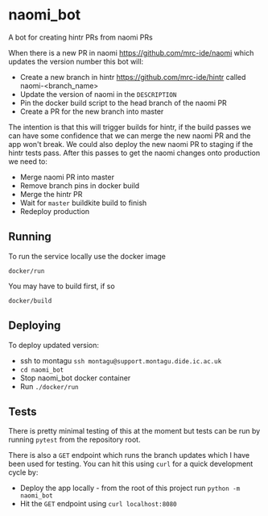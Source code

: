 # naomi_bot

A bot for creating hintr PRs from naomi PRs

When there is a new PR in naomi https://github.com/mrc-ide/naomi which updates the version number this bot will:
  * Create a new branch in hintr https://github.com/mrc-ide/hintr called naomi-<branch_name>
  * Update the version of naomi in the `DESCRIPTION`
  * Pin the docker build script to the head branch of the naomi PR
  * Create a PR for the new branch into master

The intention is that this will trigger builds for hintr, if the build passes we can have some confidence that we can merge the new naomi PR and the app won't break. We could also deploy the new naomi PR to staging if the hintr tests pass. After this passes to get the naomi changes onto production we need to:
  * Merge naomi PR into master
  * Remove branch pins in docker build
  * Merge the hintr PR
  * Wait for `master` buildkite build to finish
  * Redeploy production

## Running

To run the service locally use the docker image

`docker/run`

You may have to build first, if so

`docker/build`

## Deploying

To deploy updated version: 
* ssh to montagu `ssh montagu@support.montagu.dide.ic.ac.uk`
* `cd naomi_bot`
* Stop naomi_bot docker container
* Run `./docker/run`

## Tests

There is pretty minimal testing of this at the moment but tests can be run by running `pytest` from the repository root.

There is also a `GET` endpoint which runs the branch updates which I have been used for testing. You can hit this using `curl` for a quick development cycle by:
  * Deploy the app locally - from the root of this project run `python -m naomi_bot`
  * Hit the `GET` endpoint using `curl localhost:8080`